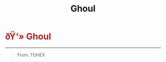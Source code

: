 ﻿---
lang: en-US
title: Ghoul
prev: Diseased
next: Gravestone
---
# <font color=#B22222>ðŸ‘» <b>Ghoul</b></font> <Badge text="Mixed" type="tip" vertical="middle"/>
---

> From: TOHEX


